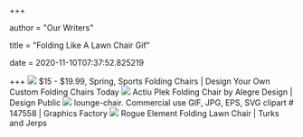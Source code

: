 +++
        
author = "Our Writers"
        
title = "Folding Like A Lawn Chair Gif"
        
date = 2020-11-10T07:37:52.825219
        
+++
[ ![](https://www.deluxe.com/products/ihfiles/products/18/36449/p/3/956513.jpeg)](https://www.deluxe.com/products/ihfiles/products/18/36449/p/3/956513.jpeg) $15 - $19.99, Spring, Sports Folding Chairs | Design Your Own Custom Folding  Chairs Today
[ ![](https://cdn.shopify.com/s/files/1/1520/8686/products/Plek_27_696x.gif?v=1588948223)](https://cdn.shopify.com/s/files/1/1520/8686/products/Plek_27_696x.gif?v=1588948223) Actiu Plek Folding Chair by Alegre Design | Design Public
[ ![](https://www.graphicsfactory.com/clip-art/image_files/image/6/664856-lounge-chair.gif)](https://www.graphicsfactory.com/clip-art/image_files/image/6/664856-lounge-chair.gif) lounge-chair. Commercial use GIF, JPG, EPS, SVG clipart # 147558 | Graphics  Factory
[ ![](https://turksandjerps.files.wordpress.com/2013/09/img_1729.jpg)](https://turksandjerps.files.wordpress.com/2013/09/img_1729.jpg) Rogue Element Folding Lawn Chair | Turks and Jerps
